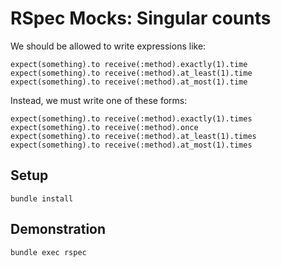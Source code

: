 # RSpec Mocks: Singular counts

We should be allowed to write expressions like:

    expect(something).to receive(:method).exactly(1).time
    expect(something).to receive(:method).at_least(1).time
    expect(something).to receive(:method).at_most(1).time

Instead, we must write one of these forms:

    expect(something).to receive(:method).exactly(1).times
    expect(something).to receive(:method).once
    expect(something).to receive(:method).at_least(1).times
    expect(something).to receive(:method).at_most(1).times

## Setup

    bundle install

## Demonstration

    bundle exec rspec
